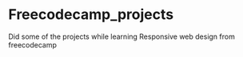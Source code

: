 # Freecodecamp_projects
Did some of the projects while learning Responsive web design from freecodecamp

